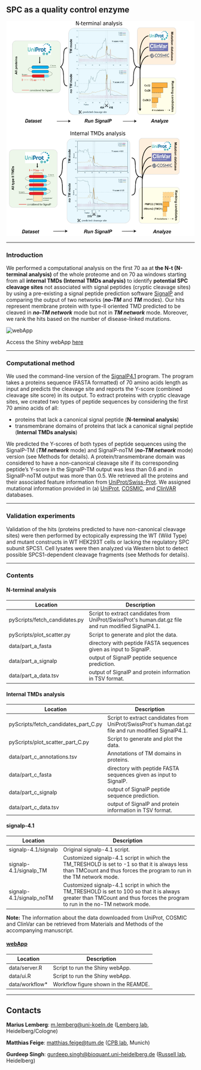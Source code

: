 ## SPC as a quality control enzyme

![Workflow](webApp/workflow.png)

---

### Introduction

We performed a computational analysis on the first 70 aa at **the N-t (N-terminal analysis)** of the
whole proteome and on 70 aa windows starting from all **internal TMDs (Internal TMDs analysis)** to
identify **potential SPC cleavage sites** not associated with signal peptides (cryptic cleavage sites) by
using a pre-existing a signal peptide prediction software [SignalP](https://pubmed.ncbi.nlm.nih.gov/21959131/) and comparing the output of two
networks (***no-TM*** and ***TM*** modes). Our hits represent membrane protein with type-II oriented TMD
predicted to be cleaved in ***no-TM network*** mode but not in ***TM network*** mode. Moreover, we rank the hits based on the number
of disease-linked mutations.

![webApp](https://github.com/russelllab/spc/blob/main/webApp/webApp.gif)

Access the Shiny webApp [here](http://shiny.russelllab.org/spc/webApp/)

---

### Computational method
We used the command-line version of the [SignalP4.1](https://services.healthtech.dtu.dk/service.php?SignalP-4.1) program. The program takes a proteins sequence (FASTA formatted) of 70 amino acids length as input and predicts the
cleavage site and reports the Y-score (combined cleavage site score) in its output. To extract
proteins with cryptic cleavage sites, we created two types of peptide sequences by considering the first 70 amino acids of all:
- proteins that lack a canonical signal peptide (**N-terminal analysis**)
- transmembrane domains of proteins that lack a canonical signal peptide (**Internal TMDs analysis**)

We predicted the Y-scores of both types of peptide sequences using the SignalP-TM (***TM network*** mode) and SignalP-noTM (***no-TM network*** mode) version (see Methods for details).
A protein/transmembrane domain was considered to have a non-canonical cleavage site if
its corresponding peptide’s Y-score in the SignalP-TM output was less than 0.6 and in SignalP-noTM output was more than 0.5. We retrieved all
the proteins and their associated feature information from [UniProt/Swiss-Prot](https://pubmed.ncbi.nlm.nih.gov/14681372/).
We assigned mutational information provided in (a)
[UniProt](https://pubmed.ncbi.nlm.nih.gov/14681372/), [COSMIC](https://pubmed.ncbi.nlm.nih.gov/30371878/), and [ClinVAR](https://pubmed.ncbi.nlm.nih.gov/29165669/) databases.

---

### Validation experiments
  Validation of the hits (proteins predicted to have non-canonical cleavage sites) were then performed by ectopically expressing the WT (Wild Type) and mutant constructs in
  WT HEK293T cells or lacking the regulatory SPC subunit SPCS1. Cell lysates were then analyzed
  via Western blot to detect possible SPCS1-dependent cleavage fragments (see Methods for details).

---

### Contents
#### N-terminal analysis
| Location | Description |
| ------ | ----------- |
| pyScripts/fetch_candidates.py | Script to extract candidates from UniProt/SwissProt's human.dat.gz file and run modified SignalP4.1. |
| pyScripts/plot_scatter.py | Script to generate and plot the data. |
| data/part_a_fasta | directory with peptide FASTA sequences given as input to SignalP. |
| data/part_a_signalp | output of SignalP peptide sequence prediction. |
| data/part_a_data.tsv | output of SignalP and protein information in TSV format. |

#### Internal TMDs analysis
| Location | Description |
| ------ | ----------- |
| pyScripts/fetch_candidates_part_C.py | Script to extract candidates from UniProt/SwissProt's human.dat.gz file and run modified SignalP4.1. |
| pyScripts/plot_scatter_part_C.py | Script to generate and plot the data. |
| data/part_c_annotations.tsv | Annotations of TM domains in proteins. |
| data/part_c_fasta | directory with peptide FASTA sequences given as input to SignalP. |
| data/part_c_signalp | output of SignalP peptide sequence prediction. |
| data/part_c_data.tsv | output of SignalP and protein information in TSV format. |

#### signalp-4.1
| Location | Description |
| ------ | ----------- |
| signalp-4.1/signalp | Original signalp-4.1 script. |
| signalp-4.1/signalp_TM | Customized signalp-4.1 script in which the TM_TRESHOLD is set to -1 so that it is always less than TMCount and thus forces the program to run in the TM network mode. |
| signalp-4.1/signalp_noTM | Customized signalp-4.1 script in which the TM_TRESHOLD is set to 100 so that it is always greater than TMCount and thus forces the program to run in the no-TM network mode. |


**Note:** The information about the data downloaded from UniProt, COSMIC and ClinVar can be retrieved from Materials and Methods of the accompanying manuscript.

#### [webApp](http://spc.russelllab.org)
| Location | Description |
| ------ | ----------- |
| data/server.R | Script to run the Shiny webApp. |
| data/ui.R | Script to run the Shiny webApp. |
| data/workflow* | Workflow figure shown in the REAMDE. |

---

## Contacts

  **Marius Lemberg**: m.lemberg@uni-koeln.de ([Lemberg lab](https://biochemie-med.uni-koeln.de/en/research/research-groups/lemberg-lab), Heidelberg/Cologne)

  **Matthias Feige**: matthias.feige@tum.de ([CPB lab](https://www.department.ch.tum.de/cell/home/), Munich)

  **Gurdeep Singh**: gurdeep.singh@bioquant.uni-heidelberg.de ([Russell lab](russelllab.org), Heidelberg)
